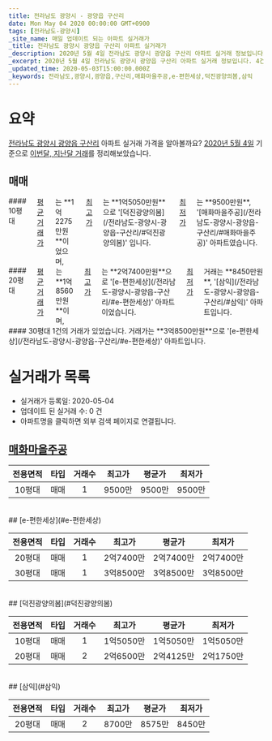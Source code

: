 ```yaml
---
title: 전라남도 광양시 - 광양읍 구산리
date: Mon May 04 2020 00:00:00 GMT+0900
tags: [전라남도-광양시]
_site_name: 매일 업데이트 되는 아파트 실거래가
_title: 전라남도 광양시 광양읍 구산리 아파트 실거래가
_description: 2020년 5월 4일 전라남도 광양시 광양읍 구산리 아파트 실거래 정보입니다. 4건 아파트 정보가 있습니다.
_excerpt: 2020년 5월 4일 전라남도 광양시 광양읍 구산리 아파트 실거래 정보입니다. 4건 아파트 정보가 있습니다.
_updated_time: 2020-05-03T15:00:00.000Z
_keywords: 전라남도,광양시,광양읍,구산리,매화마을주공,e-편한세상,덕진광양의봄,삼익
---
```





# 요약
<ins>전라남도 광양시 광양읍 구산리</ins> 아파트 실거래 가격을 알아볼까요? <ins>2020년 5월 4일</ins> 기준으로 <ins>이번달, 지난달 거래</ins>를 정리해보았습니다.

## 매매
<div class="container">
<div class="six columns" markdown="1">
#### 10평대
<ins>평균 거래가</ins>는 **1억2275만원**이었으며, <ins>최고가</ins>는 **1억5050만원**으로 '[덕진광양의봄](/전라남도-광양시-광양읍-구산리/#덕진광양의봄)' 입니다. <ins>최저가</ins>는 **9500만원**, '[매화마을주공](/전라남도-광양시-광양읍-구산리/#매화마을주공)' 아파트였습니다.
</div>
<div class="six columns" markdown="1">
#### 20평대
<ins>평균 거래가</ins>는 **1억8560만원**이며, <ins>최고가</ins>는 **2억7400만원**으로 '[e-편한세상](/전라남도-광양시-광양읍-구산리/#e-편한세상)' 아파트이었습니다. <ins>최저가</ins> 거래는 **8450만원**, '[삼익](/전라남도-광양시-광양읍-구산리/#삼익)' 아파트입니다.
</div>
</div>
<div class="container">
<div class="twelve columns" markdown="1">
#### 30평대
1건의 거래가 있었습니다. 거래가는 **3억8500만원**으로 '[e-편한세상](/전라남도-광양시-광양읍-구산리/#e-편한세상)' 아파트입니다.
</div>
</div>



# 실거래가 목록
- 실거래가 등록일: 2020-05-04
- 업데이트 된 실거래 수: 0 건
- 아파트명을 클릭하면 외부 검색 페이지로 연결됩니다.

## [매화마을주공](#매화마을주공)

|전용면적|타입|거래수|최고가|평균가|최저가|
|:---:|:---:|:---:|:---:|:---:|:---:|
|10평대|<span class="deal-type-1">매매</span>|1|9500만|9500만|9500만|

<br/>
## [e-편한세상](#e-편한세상)

|전용면적|타입|거래수|최고가|평균가|최저가|
|:---:|:---:|:---:|:---:|:---:|:---:|
|20평대|<span class="deal-type-1">매매</span>|1|2억7400만|2억7400만|2억7400만|
|30평대|<span class="deal-type-1">매매</span>|1|3억8500만|3억8500만|3억8500만|

<br/>
## [덕진광양의봄](#덕진광양의봄)

|전용면적|타입|거래수|최고가|평균가|최저가|
|:---:|:---:|:---:|:---:|:---:|:---:|
|10평대|<span class="deal-type-1">매매</span>|1|1억5050만|1억5050만|1억5050만|
|20평대|<span class="deal-type-1">매매</span>|2|2억6500만|2억4125만|2억1750만|

<br/>
## [삼익](#삼익)

|전용면적|타입|거래수|최고가|평균가|최저가|
|:---:|:---:|:---:|:---:|:---:|:---:|
|20평대|<span class="deal-type-1">매매</span>|2|8700만|8575만|8450만|

<br/>



